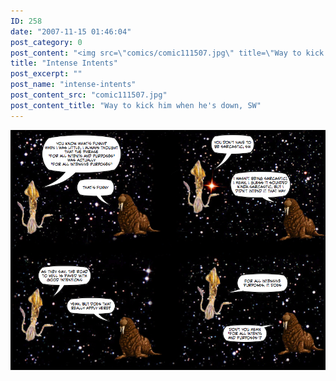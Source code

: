 ```yaml
---
ID: 258
date: "2007-11-15 01:46:04"
post_category: 0
post_content: "<img src=\"comics/comic111507.jpg\" title=\"Way to kick him when he's down, SW\" />"
title: "Intense Intents"
post_excerpt: ""
post_name: "intense-intents"
post_content_src: "comic111507.jpg"
post_content_title: "Way to kick him when he's down, SW"
---
```



[![Way to kick him when he's down, SW](/comics-hi-res/comic111507.jpg)](/comics-hi-res/comic111507.jpg)
